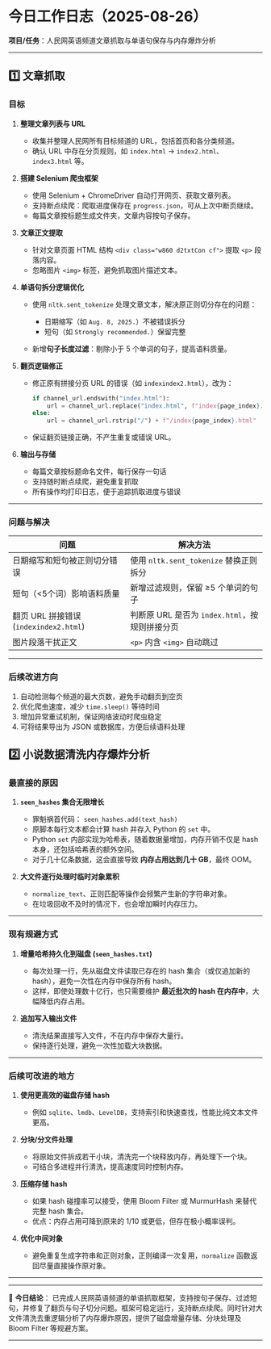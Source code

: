 
# 今日工作日志（2025-08-26）

**项目/任务**：人民网英语频道文章抓取与单语句保存与内存爆炸分析

---

## 1️⃣ 文章抓取

### 目标

1. **整理文章列表与 URL**

   * 收集并整理人民网所有目标频道的 URL，包括首页和各分类频道。
   * 确认 URL 中存在分页规则，如 `index.html` → `index2.html`、`index3.html` 等。

2. **搭建 Selenium 爬虫框架**

   * 使用 Selenium + ChromeDriver 自动打开网页、获取文章列表。
   * 支持断点续爬：爬取进度保存在 `progress.json`，可从上次中断页继续。
   * 每篇文章按标题生成文件夹，文章内容按句子保存。

3. **文章正文提取**

   * 针对文章页面 HTML 结构 `<div class="w860 d2txtCon cf">` 提取 `<p>` 段落内容。
   * 忽略图片 `<img>` 标签，避免抓取图片描述文本。

4. **单语句拆分逻辑优化**

   * 使用 `nltk.sent_tokenize` 处理文章文本，解决原正则切分存在的问题：

     * 日期缩写（如 `Aug. 8, 2025.`）不被错误拆分
     * 短句（如 `Strongly recommended.`）保留完整
   * 新增**句子长度过滤**：剔除小于 5 个单词的句子，提高语料质量。

5. **翻页逻辑修正**

   * 修正原有拼接分页 URL 的错误（如 `indexindex2.html`），改为：

     ```python
     if channel_url.endswith("index.html"):
         url = channel_url.replace("index.html", f"index{page_index}.html")
     else:
         url = channel_url.rstrip("/") + f"/index{page_index}.html"
     ```
   * 保证翻页链接正确，不产生重复或错误 URL。

6. **输出与存储**

   * 每篇文章按标题命名文件，每行保存一句话
   * 支持随时断点续爬，避免重复抓取
   * 所有操作均打印日志，便于追踪抓取进度与错误

---

### 问题与解决

| 问题                               | 解决方法                             |
| -------------------------------- | -------------------------------- |
| 日期缩写和短句被正则切分错误                   | 使用 `nltk.sent_tokenize` 替换正则拆分   |
| 短句（<5个词）影响语料质量                   | 新增过滤规则，保留 ≥5 个单词的句子              |
| 翻页 URL 拼接错误 (`indexindex2.html`) | 判断原 URL 是否为 `index.html`，按规则拼接分页 |
| 图片段落干扰正文                         | `<p>` 内含 `<img>` 自动跳过            |

---

### 后续改进方向

1. 自动检测每个频道的最大页数，避免手动翻页到空页
2. 优化爬虫速度，减少 `time.sleep()` 等待时间
3. 增加异常重试机制，保证网络波动时爬虫稳定
4. 可将结果导出为 JSON 或数据库，方便后续语料处理


## 2️⃣ 小说数据清洗内存爆炸分析

### 最直接的原因

1. **`seen_hashes` 集合无限增长**

   * 罪魁祸首代码： `seen_hashes.add(text_hash)`
   * 原脚本每行文本都会计算 hash 并存入 Python 的 `set` 中。
   * Python `set` 内部实现为哈希表，随着数据量增加，内存开销不仅是 hash 本身，还包括哈希表的额外空间。
   * 对于几十亿条数据，这会直接导致 **内存占用达到几十 GB**，最终 OOM。

2. **大文件逐行处理时临时对象累积**

   * `normalize_text`、正则匹配等操作会频繁产生新的字符串对象。
   * 在垃圾回收不及时的情况下，也会增加瞬时内存压力。

---

### 现有规避方式

1. **增量哈希持久化到磁盘 (`seen_hashes.txt`)**

   * 每次处理一行，先从磁盘文件读取已存在的 hash 集合（或仅追加新的 hash），避免一次性在内存中保存所有 hash。
   * 这样，即使处理数十亿行，也只需要维护 **最近批次的 hash 在内存中**，大幅降低内存占用。

2. **追加写入输出文件**

   * 清洗结果直接写入文件，不在内存中保存大量行。
   * 保持逐行处理，避免一次性加载大块数据。

---

### 后续可改进的地方

1. **使用更高效的磁盘存储 hash**

   * 例如 `sqlite`、`lmdb`、`LevelDB`，支持索引和快速查找，性能比纯文本文件更高。

2. **分块/分文件处理**

   * 将原始文件拆成若干小块，清洗完一个块释放内存，再处理下一个块。
   * 可结合多进程并行清洗，提高速度同时控制内存。

3. **压缩存储 hash**

   * 如果 hash 碰撞率可以接受，使用 Bloom Filter 或 MurmurHash 来替代完整 hash 集合。
   * 优点：内存占用可降到原来的 1/10 或更低，但存在极小概率误判。

4. **优化中间对象**

   * 避免重复生成字符串和正则对象，正则编译一次复用，`normalize` 函数返回尽量直接操作原对象。

---


---

📌 **今日结论**：
已完成人民网英语频道的单语抓取框架，支持按句子保存、过滤短句，并修复了翻页与句子切分问题。框架可稳定运行，支持断点续爬。同时针对大文件清洗去重逻辑分析了内存爆炸原因，提供了磁盘增量存储、分块处理及 Bloom Filter 等规避方案。

---

